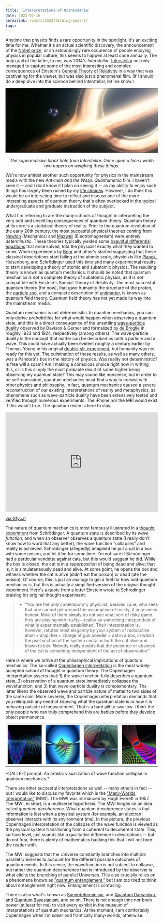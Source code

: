 ```yaml
---
title: 'Interpretations of Quantumania'
date: 2023-02-16
permalink: /posts/2023/02/blog-post-7/
tags:
---
```


Anytime that physics finds a rare opportunity in the spotlight, it's an exciting time for me. Whether it's an actual scientific discovery, the announcement of the [Nobel prize](https://physicstoday.scitation.org/do/10.1063/PT.6.1.20221004a/full/), or an astoundingly rare occurence of people enjoying physics in popular culture, this seems to happen at least once annually. The holy grail of the latter, to me, was 2014's *Interstellar*. [Interstellar](https://www.amazon.com/Science-Interstellar-Kip-Thorne/dp/0393351378) not only managed to capture some of the most interesting and complex consequences of Einstein's [General Theory of Relativity](https://vis.sciencemag.org/generalrelativity/) in a way that was captivating for the viewer, but was also just a phenomenal film. (If I should do a deep dive into the science behind Interstellar, let me know.)

![higgs](/images/gargantua.jpg)
<p align="center">
  <em>The supermassive black hole from Interstellar. Once upon a time I wrote two papers on weighing these things.</em>
</p>

We're now amidst another such opportunity for physics in the mainstream media with the new *Ant-man and the Wasp: Quantumania* film. I haven't seen it -- and I dont know if I plan on seeing it -- as my ability to enjoy such things has largely been ruined by my [life choices](https://snehjp2.github.io/files/cv_4.pdf). However, I do think this would be an interseting time to reflect and discuss one of the more interesting aspects of quantum theory that's often overlooked in the typical undergraduate and graduate instruction of the subject.

What I'm referring to are the many schools of thought in interpreting the very odd and unsettling consequences of quantum theory. Quantum theory at its core is a statistical theory of reality. Prior to the quantum revolution of the early 20th century, the most succesful physical theories coming from [Newton](https://plato.stanford.edu/entries/newton-principia/) (Mechanics) and [Maxwell](https://www.iop.org/explore-physics/big-ideas-physics/maxwells-equations#gref) (Electromagnetism) were entirely *deterministic*. These theories typically yielded some [beautiful differential equations](https://en.wikipedia.org/wiki/Newton%27s_laws_of_motion) that once solved, told the physicist exactly what they wanted to know. When experiments by [Bohr](https://en.wikipedia.org/wiki/Niels_Bohr) and other's started suggesting that these classical descriptions start failing at the atomic scale, physicists like [Planck](https://www.symmetrymagazine.org/article/the-planck-scale), [Heisenberg](https://en.wikipedia.org/wiki/Uncertainty_principle), and [Schrödinger](https://en.wikipedia.org/wiki/Schrödinger_equation) used this time and many experimental results to start developing a theory of atomic and subatomic physics. The resulting theory is known as quantum mechanics. It should be noted that quantum mechanics *is not* a complete theory of subatomic physics, as it is not compatible with Einstein's Special Theory of Relativity. The most succesful quantum theory (for now), that gave humanity the structure of the proton, the [particle zoo](https://en.wikipedia.org/wiki/Subatomic_particle), and a complete description of [antimatter](https://en.wikipedia.org/wiki/Antimatter), is known as quantum field theory. Quantum field theory has not yet made its way into the mainstream media.

Quantum mechanics is not determinisitic. In quantum mechanics, you can only derive *probabilities* for what would happen when observing a quantum state, and this is a direct conseuqence of the unsettling [wave-particle duality](https://en.wikipedia.org/wiki/Wave–particle_duality) observed by Davison & Gerner and formalized by [de Broglie](https://en.wikipedia.org/wiki/Thermal_de_Broglie_wavelength) in roughly 1923 and 1924, respectively (among others). The wave-particle duality is the concept that matter can be described as both a particle and a wave. This could have actually been evident roughly a century earlier by Thomas Young in his original [double-slit experiment](https://en.wikipedia.org/wiki/Double-slit_experiment), but humanity was not ready for this yet. The culmination of these results, as well as many others, was a Pandora's box in the history of physics. Was reality not deterministic? Is free will a scam? Am I making a conscious choice right now in writing this, or is this simply the most probable result of some higher being observing my quantum state? This may sound like nonsense, but in order to be self-consistent, quantum mechanics must find a way to coexist with other physics and philosophy. In fact, quantum mechanics caused a severe reconstruction of our existing interpretations of reality and metaphysics, as phenomena such as wave-particle duality have been extensively tested and verified through numerous experiments. The iPhone nor the MRI would exist if this wasn't true. The quantum realm is here to stay.

<div style='position:relative; padding-bottom:calc(56.25% + 44px)'><iframe src='https://gfycat.com/ifr/HollowFrightenedCheetah' frameborder='0' scrolling='no' width='100%' height='100%' style='position:absolute;top:0;left:0;' allowfullscreen></iframe></div><p> <a href="https://gfycat.com/hollowfrightenedcheetah-schrodinger-s-cat-agota-vegso-chad-orzel">via Gfycat</a></p>


The nature of quantum mechanics is most famously illustrated in a [thought experiment](https://www.newscientist.com/definition/schrodingers-cat/) from Schrödinger. A quantum state is described by its *wave function*, and when an observer observes a quantum state (I really don't know how to word that any better), the wave function "collapses" and reality is achieved. Schrödinger (allegedly) imagined he put a cat in a box with some poison, and let it be for some time. I'm not sure if Schrödinger had a particular vendetta against cats, but this would suggest he did. While the box is closed, the cat is in a *superposition* of being dead and alive; that is, it is simulataneously dead and alive. At some point, he opens the box and witness whether the cat is alive (didn't eat the poison) or dead (ate the poison). Of course, this is just an analogy to get a feel for how odd quantum mechanics is, but this is actually a simplified version of the original thought experiment. Here's a quote from a letter Einstein wrote to Schrodinger praising his original thought experiment:

> * "You are the only contemporary physicist, besides Laue, who sees that one cannot get around the assumption of reality, if only one is honest. Most of them simply do not see what sort of risky game they are playing with reality—reality as something independent of what is experimentally established. Their interpretation is, however, refuted most elegantly by your system of radioactive atom + amplifier + charge of gun powder + cat in a box, in which the psi-function of the system contains both the cat alive and blown to bits. Nobody really doubts that the presence or absence of the cat is something independent of the act of observation."

Here is where we arrive at the philosophical implications of quantum mechanics. The so-called [Copenhagen interpretation](https://en.wikipedia.org/wiki/Copenhagen_interpretation) is the most widely-accepted school of thought in quantum theory. The Copenhagen interpretation asserts that: 1) the wave function fully describes a quantum state, 2) observation of a quantum state immediately collapses the wavefunction, and 3) that wave-particle duality is complementary. The latter likens the observed wave and particle nature of matter to two sides of the same coin. More severely, the Copenhagen interpretation demands that you relinquish any need of *knowing* what the quantum state is or how it is behaving outside of measurement. That is a hard pill to swallow. I think the only people who can truly comprehend this are babies before they develop object permanence.

<!-- <p align="center">
  <img src="/images/img1.png" width="200" />
  <img src="/images/img2.png" width="200" /> 
  <img src="/images/img3.png" width="200" />
  <img src="/images/img4.png" width="200" />
    <em>DALLE-2 prompt: An artistic visualization of wave function collapse in quantum mechanics.</em>
</p> -->

<!-- ![](/images/img1.png) ![](/images/img2.png) ![](/images/img3.png) ![](/images/img4.png)
*DALLE-2 prompt: An artistic visualization of wave function collapse in quantum mechanics.* -->

<table>
  <tr>
    <td><img src="/images/img1.png" width="130" height="130"></td>
    <td><img src="/images/img2.png" width="130" height="130"></td>
    <td><img src="/images/img3.png" width="130" height="130"></td>
    <td><img src="/images/img4.png" width="130" height="130"></td>
  </tr>
</table>
*DALLE-2 prompt: An artistic visualization of wave function collapse in quantum mechanics.*

There are other succesful interpretations as well -- many others in fact -- but I would like to discuss my favorite which is the ["Many-Worlds Interpretation"](https://en.wikipedia.org/wiki/Many-worlds_interpretation) (MWI). The MWI was introduced by Hugh Everett in 1957. The MWI, in short, is a multiverse hypothesis. The MWI hinges on an idea called *quantum decoherence*. What quantum decoherence states is that information is lost when a physical system (for example, an electron I observe) interacts with its environment (me). In this picture, the previous Copenhagen interpretation of the collapse of the wave function is viewed as the physical system transitioning from a coherent to decoherent state. This, surface level, just sounds like a qualitative difference in descriptions -- but do not fear, there is plenty of mathematics backing this that I will not bore the reader with.

The MWI suggests that the Universe constantly branches into multiple parallel Universes to account for the different possible outcomes of quantum events. In this sense, the wavefunction is not subject to collapse, but rather the quantum decoherence that is introduced by the observer is what elicits the branching of parallel Universes. This also crucially relies on a phenomena known as ["quantum entanglement,"](https://en.wikipedia.org/wiki/Quantum_entanglement) but I am too tired to think about entanglement right now. Entanglement is confusing.

There is also what's known as [Superdeterminism](https://en.wikipedia.org/wiki/Superdeterminism), and [Quantum Darwinism](https://en.wikipedia.org/wiki/Quantum_Darwinism), and [Quantum Bayesianism](https://en.wikipedia.org/wiki/Quantum_Bayesianism), and so on. There is not enough time nor brain power (at least for me) to visit every exhibit in the museum of interpretations of quantum mechanics. At the moment, I am comfortably Copenhagen when I'm sober and frantically many-worlds, otherwise.